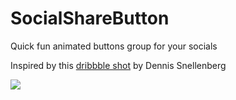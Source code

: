 # SocialShareButton
Quick fun animated buttons group for your socials

Inspired by this <a href="https://dribbble.com/shots/4164772-Social-Share">dribbble shot</a> by Dennis Snellenberg

<a href="https://s3-ap-northeast-1.amazonaws.com/jillian-dev-file-storage/socialshare.gif"><img src="https://s3-ap-northeast-1.amazonaws.com/jillian-dev-file-storage/socialshare.gif"/></a>

